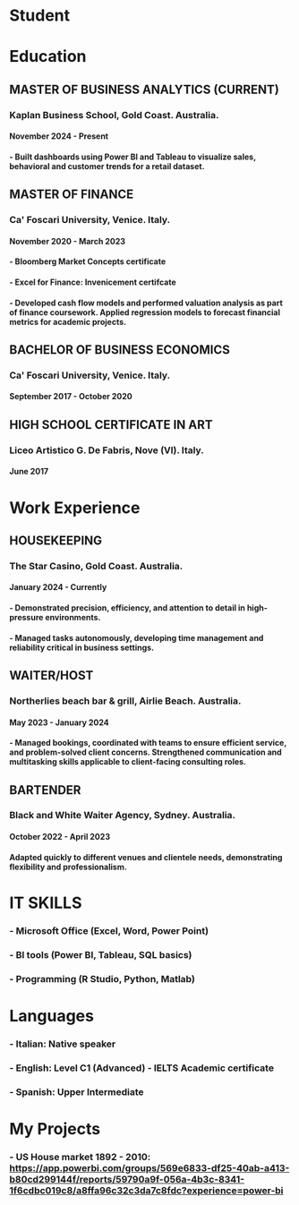 # Student




# Education



## MASTER OF BUSINESS ANALYTICS (CURRENT)
### Kaplan Business School, Gold Coast. Australia.
#### November 2024 - Present
#### - Built dashboards using Power BI and Tableau to visualize sales, behavioral and customer trends for a retail dataset.



## MASTER OF FINANCE
### Ca' Foscari University, Venice. Italy.
#### November 2020 - March 2023
#### - Bloomberg Market Concepts certificate
#### - Excel for Finance: Invenicement certifcate
#### - Developed cash flow models and performed valuation analysis as part of finance coursework. Applied regression models to forecast financial metrics for academic projects.



## BACHELOR OF BUSINESS ECONOMICS
### Ca' Foscari University, Venice. Italy.
#### September 2017 - October 2020



## HIGH SCHOOL CERTIFICATE IN ART
### Liceo Artistico G. De Fabris, Nove (VI). Italy.
#### June 2017





# Work Experience



## HOUSEKEEPING
### The Star Casino, Gold Coast. Australia.
#### January 2024 - Currently
#### - Demonstrated precision, efficiency, and attention to detail in high-pressure environments.
#### - Managed tasks autonomously, developing time management and reliability critical in business settings.



## WAITER/HOST
### Northerlies beach bar & grill, Airlie Beach. Australia.
#### May 2023 - January 2024
#### - Managed bookings, coordinated with teams to ensure efficient service, and problem-solved client concerns. Strengthened communication and multitasking skills applicable to client-facing consulting roles.



## BARTENDER
### Black and White Waiter Agency, Sydney. Australia.
#### October 2022 - April 2023
#### Adapted quickly to different venues and clientele needs, demonstrating flexibility and professionalism.


# IT SKILLS
### - Microsoft Office (Excel, Word, Power Point)
### - BI tools (Power BI, Tableau, SQL basics)
### - Programming (R Studio, Python, Matlab)

# Languages
### - Italian: Native speaker
### - English: Level C1 (Advanced) - IELTS Academic certificate
### - Spanish: Upper Intermediate


# My Projects
### - US House market 1892 - 2010: https://app.powerbi.com/groups/569e6833-df25-40ab-a413-b80cd299144f/reports/59790a9f-056a-4b3c-8341-1f6cdbc019c8/a8ffa96c32c3da7c8fdc?experience=power-bi
